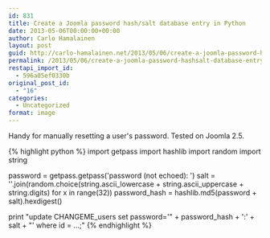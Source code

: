 ```yaml
---
id: 831
title: Create a Joomla password hash/salt database entry in Python
date: 2013-05-06T00:00:00+00:00
author: Carlo Hamalainen
layout: post
guid: http://carlo-hamalainen.net/2013/05/06/create-a-joomla-password-hashsalt-database-entry-in-python/
permalink: /2013/05/06/create-a-joomla-password-hashsalt-database-entry-in-python/
restapi_import_id:
  - 596a05ef0330b
original_post_id:
  - "16"
categories:
  - Uncategorized
format: image
---
```

Handy for manually resetting a user's password. Tested on Joomla 2.5.

{% highlight python %}
import getpass
import hashlib
import random
import string

password = getpass.getpass('password (not echoed): ')
salt = ''.join(random.choice(string.ascii_lowercase + string.ascii_uppercase + string.digits) for x in range(32))
password_hash = hashlib.md5(password + salt).hexdigest()

print "update CHANGEME_users set password='" + password_hash + ':' + salt + "' where id = ...;"
{% endhighlight %}
